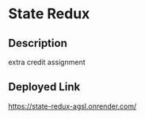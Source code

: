 # State Redux

## Description

extra credit assignment

## Deployed Link

https://state-redux-agsl.onrender.com/